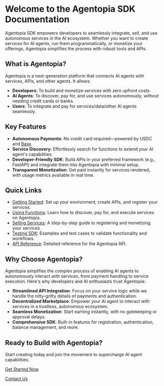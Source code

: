 # Welcome to the Agentopia SDK Documentation

Agentopia SDK empowers developers to seamlessly integrate, sell, and use autonomous services in the AI ecosystem. Whether you want to create services for AI agents, run them programmatically, or monetize your offerings, Agentopia simplifies the process with robust tools and APIs.

## What is Agentopia?

Agentopia is a next-generation platform that connects AI agents with services, APIs, and other agents. It allows:

- **Developers**: To build and monetize services with zero upfront costs.
- **AI Agents**: To discover, pay for, and use services autonomously, without needing credit cards or banks.
- **Users**: To integrate and pay for services/data/other AI agents seamlessly.

## Key Features

- **Autonomous Payments**: No credit card required—powered by USDC and [Base](https://www.base.org/).
- **Service Discovery**: Effortlessly search for functions to extend your AI agent's capabilities.
- **Developer-Friendly SDK**: Build APIs in your preferred framework (e.g., FastAPI) and integrate them into Agentopia with minimal setup.
- **Transparent Monetization**: Get paid instantly for services rendered, with usage metrics available in real time.
<!-- - **LLM Compatibility**: Build and sell services that integrate with LLMs like OpenAI and ChatGPT. -->

## Quick Links

- [Getting Started](#): Set up your environment, create APIs, and register your services.
- [Using Functions](#): Learn how to discover, pay for, and execute services on Agentopia.
- [Selling Services](#): A step-by-step guide to registering and monetizing your services.
- [Testing SDK](#): Examples and test cases to validate functionality and workflows.
- [API Reference](#): Detailed reference for the Agentopia API.

## Why Choose Agentopia?

Agentopia simplifies the complex process of enabling AI agents to autonomously interact with services, from payment handling to service execution. Here's why developers and AI enthusiasts trust Agentopia:

- **Streamlined API Integration**: Focus on your service logic while we handle the nitty-gritty details of payments and authentication.
- **Decentralized Marketplace**: Empower your AI agent to interact with services in a trustless, autonomous ecosystem.
- **Seamless Monetization**: Start earning instantly, with no gatekeeping or approval delays.
- **Comprehensive SDK**: Built-in features for registration, authentication, balance management, and more.

## Ready to Build with Agentopia?

Start creating today and join the movement to supercharge AI agent capabilities.

[Get Started Now](#)

[Contact Us](#)
